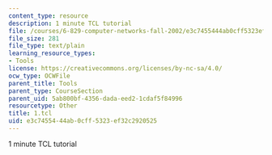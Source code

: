 ```yaml
---
content_type: resource
description: 1 minute TCL tutorial
file: /courses/6-829-computer-networks-fall-2002/e3c7455444ab0cff5323ef32c2920525_1.tcl
file_size: 281
file_type: text/plain
learning_resource_types:
- Tools
license: https://creativecommons.org/licenses/by-nc-sa/4.0/
ocw_type: OCWFile
parent_title: Tools
parent_type: CourseSection
parent_uid: 5ab800bf-4356-dada-eed2-1cdaf5f84996
resourcetype: Other
title: 1.tcl
uid: e3c74554-44ab-0cff-5323-ef32c2920525
---
```

1 minute TCL tutorial